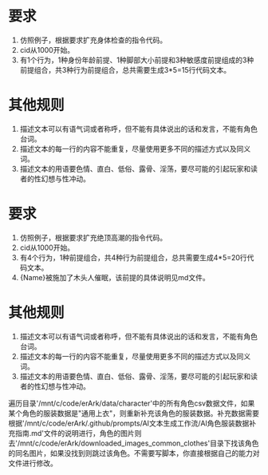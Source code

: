 # 要求
1. 仿照例子，根据要求扩充身体检查的指令代码。
2. cid从1000开始。
3. 有1个行为，1种身份年龄前提、1种脚部大小前提和3种敏感度前提组成的3种前提组合，共3种行为前提组合，总共需要生成3*5=15行代码文本。
# 其他规则
1. 描述文本可以有语气词或者称呼，但不能有具体说出的话和发言，不能有角色台词。
2. 描述文本的每一行的内容不能重复，尽量使用更多不同的描述方式以及同义词。
3. 描述文本的用语要色情、直白、低俗、露骨、淫荡，要尽可能的引起玩家和读者的性幻想与性冲动。

# 要求
1. 仿照例子，根据要求扩充绝顶高潮的指令代码。
2. cid从1000开始。
3. 有4个行为，1种前提组合，共4种行为前提组合，总共需要生成4*5=20行代码文本。
4. {Name}被施加了木头人催眠，该前提的具体说明见md文件。
# 其他规则
1. 描述文本可以有语气词或者称呼，但不能有具体说出的话和发言，不能有角色台词。
2. 描述文本的每一行的内容不能重复，尽量使用更多不同的描述方式以及同义词。
3. 描述文本的用语要色情、直白、低俗、露骨、淫荡，要尽可能的引起玩家和读者的性幻想与性冲动。

遍历目录'/mnt/c/code/erArk/data/character'中的所有角色csv数据文件，如果某个角色的服装数据是"通用上衣"，则重新补充该角色的服装数据。补充数据需要根据'/mnt/c/code/erArk/.github/prompts/AI文本生成工作流/AI角色服装数据补充指南.md'文件的说明进行，角色的图片则去'/mnt/c/code/erArk/downloaded_images_common_clothes'目录下找该角色的同名图片，如果没找到则跳过该角色。不需要写脚本，你直接根据自己的能力对文件进行修改。